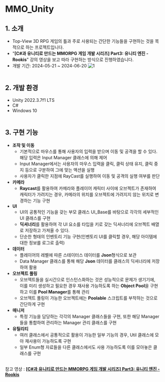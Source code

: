 # MMO_Unity
## 1. 소개
 * Top-View 3D RPG 게임의 틀과 주로 사용되는 간단한 기능들을 구현하는 것을 목적으로 하는 프로젝트입니다.
 * "**[C#과 유니티로 만드는 MMORPG 게임 개발 시리즈] Part3: 유니티 엔진 - Rookis**" 강의 영상을 보고 따라 구현하는 방식으로 진행하였습니다.
 * 개발 기간: 2024-05-21 ~ 2024-06-20
![1](https://github.com/user-attachments/assets/89491631-ac34-4fd9-ba63-ef766cb5f032)
<br/><br/>

## 2. 개발 환경
 * Unity 2022.3.7f1 LTS
 * C#
 * Windows 10
<br/><br/>

## 3. 구현 기능
 * **조작 및 이동**
     * 기본적으로 마우스를 통해 사용자의 입력을 받으며 이동 및 공격을 할 수 있다. 해당 입력은 Input Manager 클래스에 의해 제어
     * Input Manager에서는 사용자의 마우스 입력을 클릭, 클릭 상태 유지, 클릭 중지 등으로 구분하여 그에 맞는 액션을 실행
     * 사용자가 클릭한 지점에 RayCast를 실행하여 이동 및 공격의 실행 여부를 판단
 * **카메라**
     * **Raycast**를 활용하여 카메라와 플레이어 캐릭터 사이에 오브젝트가 존재하여 캐릭터가 가려지는 경우, 카메라의 위치를 오브젝트에 가려지지 않는 위치로 변경하는 기능 구현
 * **UI**
     * UI의 공통적인 기능을 갖는 부모 클래스 UI_Base를 바탕으로 각각의 세부적인 UI 클래스를 구현
     * **딕셔너리**를 활용하여 각 UI 요소를 타입을 키로 갖는 딕셔너리에 오브젝트 배열로 저장하고 가져올 수 있다. 
     * 단순한 형태의 인벤토리 기능 구현(인벤토리 UI를 클릭할 경우, 해당 아이템에 대한 정보를 로그로 출력)
 * **데이터**
     * 플레이어의 레벨에 따른 스테이터스 데이터를 **Json**형식으로 보관
     * Data Manager 클래스를 통해 해당 **Json** 데이터를 클래스의 딕셔너리에 저장하여 활용
 * **오브젝트 풀링**
     * 오브젝트들을 실시간으로 인스턴스화하는 것은 성능적으로 문제가 생기기에, 이를 미리 생성하고 필요한 경우 재사용 가능하도록 하는 **Object Pool**을 구현하고 이를 **Pool Manager**를 통해 관리
     * 오브젝트 풀링이 가능한 오브젝트에는 **Poolable** 스크립트를 부착하는 것으로 간단하게 구현
 * **매니저**
     * 특정 기능을 담당하는 각각의 Manager 클래스들을 구현, 또한 해당 Manager들을 통합하여 관리하는 Manager 관리 클래스를 구현
 * **유틸리티**
     * 여러 클래스에서 공통적으로 활용이 가능한 일부 기능의 경우, Util 클래스에 모아 재사용이 가능하도록 구현
     * 일부 Enum형 자료들을 다른 클래스에서도 사용 가능하도록 이를 모아놓은 클래스를 구현
<br/><br/>

참고 영상 : **[[C#과 유니티로 만드는 MMORPG 게임 개발 시리즈] Part3: 유니티 엔진 - Rookis](https://www.inflearn.com/course/mmorpg-%EC%9C%A0%EB%8B%88%ED%8B%B0/dashboard)**
